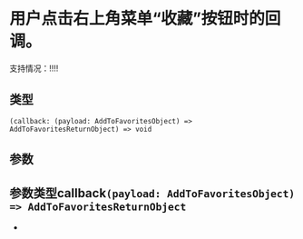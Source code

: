 # 用户点击右上角菜单“收藏”按钮时的回调。
支持情况：!!!!
## 类型[​](useAddToFavorites.html#类型)
```tsx
(callback: (payload: AddToFavoritesObject) => AddToFavoritesReturnObject) => void
```

## 参数[​](useAddToFavorites.html#参数)
参数类型callback`(payload: AddToFavoritesObject) => AddToFavoritesReturnObject`
- 
-
